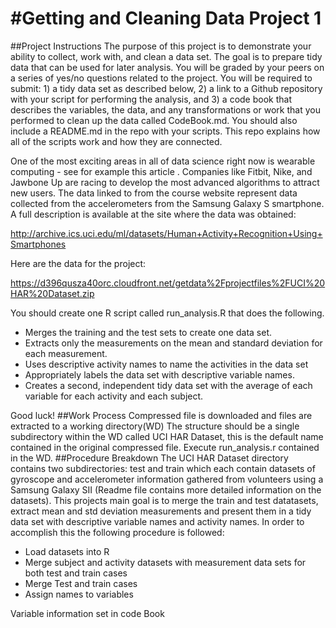 #Getting and Cleaning Data Project 1
======
##Project Instructions
The purpose of this project is to demonstrate your ability to collect, work with, and clean a data set. The goal is to prepare tidy data that can be used for later analysis. You will be graded by your peers on a series of yes/no questions related to the project. You will be required to submit: 1) a tidy data set as described below, 2) a link to a Github repository with your script for performing the analysis, and 3) a code book that describes the variables, the data, and any transformations or work that you performed to clean up the data called CodeBook.md. You should also include a README.md in the repo with your scripts. This repo explains how all of the scripts work and how they are connected.  

One of the most exciting areas in all of data science right now is wearable computing - see for example this article . Companies like Fitbit, Nike, and Jawbone Up are racing to develop the most advanced algorithms to attract new users. The data linked to from the course website represent data collected from the accelerometers from the Samsung Galaxy S smartphone. A full description is available at the site where the data was obtained: 

http://archive.ics.uci.edu/ml/datasets/Human+Activity+Recognition+Using+Smartphones 

Here are the data for the project: 

https://d396qusza40orc.cloudfront.net/getdata%2Fprojectfiles%2FUCI%20HAR%20Dataset.zip 

You should create one R script called run_analysis.R that does the following. 
* Merges the training and the test sets to create one data set.
* Extracts only the measurements on the mean and standard deviation for each measurement. 
* Uses descriptive activity names to name the activities in the data set
* Appropriately labels the data set with descriptive variable names. 
* Creates a second, independent tidy data set with the average of each variable for each activity and each subject.

Good luck!
##Work Process
Compressed file is downloaded and files are extracted to a working directory(WD)
The structure should be a single subdirectory within the WD called UCI HAR Dataset, this is the default name contained
in the original compressed file.
Execute run_analysis.r contained in the WD.
##Procedure Breakdown
The UCI HAR Dataset directory contains two subdirectories: test and train which each contain datasets of gyroscope and accelerometer information gathered from volunteers using a Samsung Galaxy SII (Readme file contains more detailed information on the datasets).
This projects main goal is to merge the train and test datatasets, extract mean and std deviation measurements and present them in a tidy data set with descriptive variable names and activity names.
In order to accomplish this the following procedure is followed:
* Load datasets into R
* Merge subject and activity datasets with measurement data sets for both test and train cases
* Merge Test and train cases
* Assign names to variables

Variable information set in code Book
